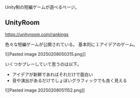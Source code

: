 Unity制の短編ゲームが遊べるページ。

## UnityRoom
https://unityroom.com/rankings

色々な短編ゲームが公開されている。
基本的に１アイデアのゲーム。

![[Pasted image 20250208050315.png]]

いくつかプレーしていて思うのは以下。
- アイデアが新鮮であればそれだけで面白い
- 音や演出があるだけでしょぼいグラフィックでも良く見える

![[Pasted image 20250208051152.png]]
